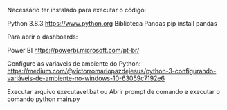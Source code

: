 Necessário ter instalado para executar o código:

Python 3.8.3
	https://www.python.org
Biblioteca Pandas
	pip install pandas
	
Para abrir o dashboards:

Power BI
	https://powerbi.microsoft.com/pt-br/
	
Configure as variaveis de ambiente do Python:
	https://medium.com/@victorromariopazdejesus/python-3-configurando-variáveis-de-ambiente-no-windows-10-63059c7192e6
	

Executar arquivo executavel.bat 
ou 
Abrir prompt de comando e executar o comando python main.py
